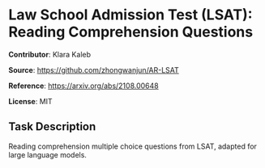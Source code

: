 # Law School Admission Test (LSAT): Reading Comprehension Questions 

**Contributor**: Klara Kaleb

**Source**: <https://github.com/zhongwanjun/AR-LSAT>

**Reference**: <https://arxiv.org/abs/2108.00648>

**License**: MIT

## Task Description
Reading comprehension multiple choice questions from LSAT, adapted for large language models.




